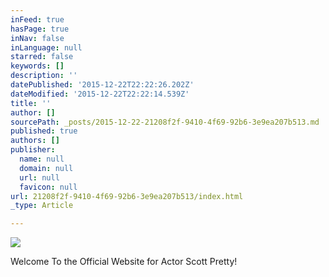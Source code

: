 ```yaml
---
inFeed: true
hasPage: true
inNav: false
inLanguage: null
starred: false
keywords: []
description: ''
datePublished: '2015-12-22T22:22:26.202Z'
dateModified: '2015-12-22T22:22:14.539Z'
title: ''
author: []
sourcePath: _posts/2015-12-22-21208f2f-9410-4f69-92b6-3e9ea207b513.md
published: true
authors: []
publisher:
  name: null
  domain: null
  url: null
  favicon: null
url: 21208f2f-9410-4f69-92b6-3e9ea207b513/index.html
_type: Article

---
```

![](https://the-grid-user-content.s3-us-west-2.amazonaws.com/44735c83-43b8-42ac-bb99-e76fea39da10.jpg)

Welcome To the Official Website for Actor Scott Pretty!